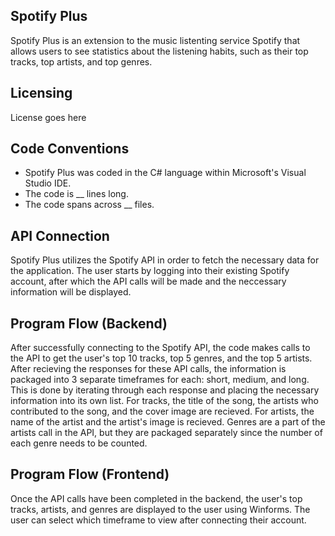 ## Spotify Plus

Spotify Plus is an extension to the music listenting service Spotify that allows users to see statistics about the listening habits, such as their top tracks, top artists, and top genres.

## Licensing

License goes here

## Code Conventions

- Spotify Plus was coded in the C# language within Microsoft's Visual Studio IDE. 
- The code is __ lines long.
- The code spans across __ files.

## API Connection

Spotify Plus utilizes the Spotify API in order to fetch the necessary data for the application. The user starts by logging into their existing Spotify account, after which the API calls will be made and the neccessary information will be displayed. 

## Program Flow (Backend)

After successfully connecting to the Spotify API, the code makes calls to the API to get the user's top 10 tracks, top 5 genres, and the top 5 artists. After recieving the responses for these API calls, the information is packaged into 3 separate timeframes for each: short, medium, and long. This is done by iterating through each response and placing the necessary information into its own list. For tracks, the title of the song, the artists who contributed to the song, and the cover image are recieved. For artists, the name of the artist and the artist's image is recieved. Genres are a part of the artists call in the API, but they are packaged separately since the number of each genre needs to be counted. 

## Program Flow (Frontend)

Once the API calls have been completed in the backend, the user's top tracks, artists, and genres are displayed to the user using Winforms. The user can select which timeframe to view after connecting their account. 

